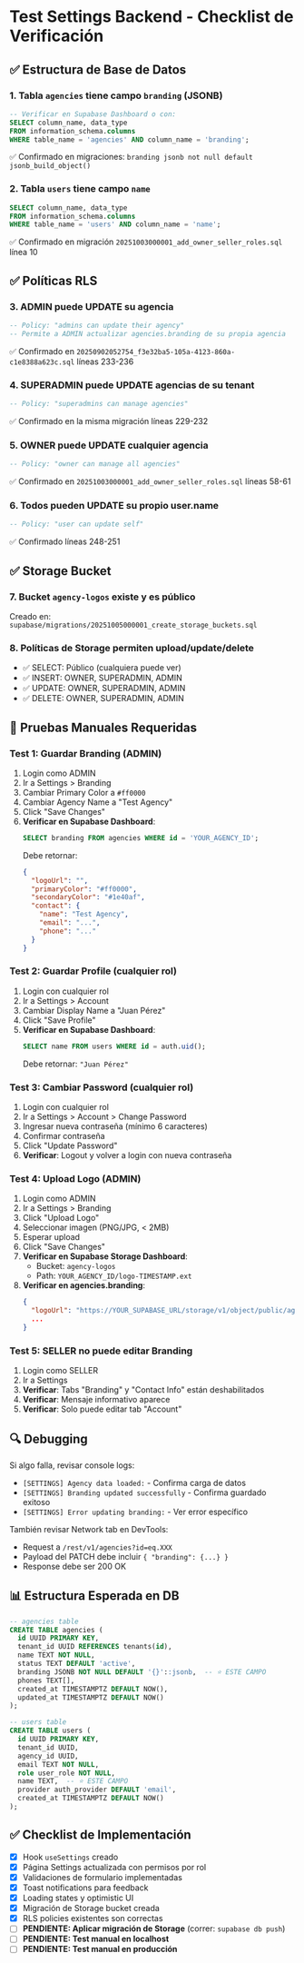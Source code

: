 # Test Settings Backend - Checklist de Verificación

## ✅ Estructura de Base de Datos

### 1. Tabla `agencies` tiene campo `branding` (JSONB)
```sql
-- Verificar en Supabase Dashboard o con:
SELECT column_name, data_type
FROM information_schema.columns
WHERE table_name = 'agencies' AND column_name = 'branding';
```
✅ Confirmado en migraciones: `branding jsonb not null default jsonb_build_object()`

### 2. Tabla `users` tiene campo `name`
```sql
SELECT column_name, data_type
FROM information_schema.columns
WHERE table_name = 'users' AND column_name = 'name';
```
✅ Confirmado en migración `20251003000001_add_owner_seller_roles.sql` línea 10

## ✅ Políticas RLS

### 3. ADMIN puede UPDATE su agencia
```sql
-- Policy: "admins can update their agency"
-- Permite a ADMIN actualizar agencies.branding de su propia agencia
```
✅ Confirmado en `20250902052754_f3e32ba5-105a-4123-860a-c1e8388a623c.sql` líneas 233-236

### 4. SUPERADMIN puede UPDATE agencias de su tenant
```sql
-- Policy: "superadmins can manage agencies"
```
✅ Confirmado en la misma migración líneas 229-232

### 5. OWNER puede UPDATE cualquier agencia
```sql
-- Policy: "owner can manage all agencies"
```
✅ Confirmado en `20251003000001_add_owner_seller_roles.sql` líneas 58-61

### 6. Todos pueden UPDATE su propio user.name
```sql
-- Policy: "user can update self"
```
✅ Confirmado líneas 248-251

## ✅ Storage Bucket

### 7. Bucket `agency-logos` existe y es público
Creado en: `supabase/migrations/20251005000001_create_storage_buckets.sql`

### 8. Políticas de Storage permiten upload/update/delete
- ✅ SELECT: Público (cualquiera puede ver)
- ✅ INSERT: OWNER, SUPERADMIN, ADMIN
- ✅ UPDATE: OWNER, SUPERADMIN, ADMIN
- ✅ DELETE: OWNER, SUPERADMIN, ADMIN

## 🧪 Pruebas Manuales Requeridas

### Test 1: Guardar Branding (ADMIN)
1. Login como ADMIN
2. Ir a Settings > Branding
3. Cambiar Primary Color a `#ff0000`
4. Cambiar Agency Name a "Test Agency"
5. Click "Save Changes"
6. **Verificar en Supabase Dashboard**:
   ```sql
   SELECT branding FROM agencies WHERE id = 'YOUR_AGENCY_ID';
   ```
   Debe retornar:
   ```json
   {
     "logoUrl": "",
     "primaryColor": "#ff0000",
     "secondaryColor": "#1e40af",
     "contact": {
       "name": "Test Agency",
       "email": "...",
       "phone": "..."
     }
   }
   ```

### Test 2: Guardar Profile (cualquier rol)
1. Login con cualquier rol
2. Ir a Settings > Account
3. Cambiar Display Name a "Juan Pérez"
4. Click "Save Profile"
5. **Verificar en Supabase Dashboard**:
   ```sql
   SELECT name FROM users WHERE id = auth.uid();
   ```
   Debe retornar: `"Juan Pérez"`

### Test 3: Cambiar Password (cualquier rol)
1. Login con cualquier rol
2. Ir a Settings > Account > Change Password
3. Ingresar nueva contraseña (mínimo 6 caracteres)
4. Confirmar contraseña
5. Click "Update Password"
6. **Verificar**: Logout y volver a login con nueva contraseña

### Test 4: Upload Logo (ADMIN)
1. Login como ADMIN
2. Ir a Settings > Branding
3. Click "Upload Logo"
4. Seleccionar imagen (PNG/JPG, < 2MB)
5. Esperar upload
6. Click "Save Changes"
7. **Verificar en Supabase Storage Dashboard**:
   - Bucket: `agency-logos`
   - Path: `YOUR_AGENCY_ID/logo-TIMESTAMP.ext`
8. **Verificar en agencies.branding**:
   ```json
   {
     "logoUrl": "https://YOUR_SUPABASE_URL/storage/v1/object/public/agency-logos/...",
     ...
   }
   ```

### Test 5: SELLER no puede editar Branding
1. Login como SELLER
2. Ir a Settings
3. **Verificar**: Tabs "Branding" y "Contact Info" están deshabilitados
4. **Verificar**: Mensaje informativo aparece
5. **Verificar**: Solo puede editar tab "Account"

## 🔍 Debugging

Si algo falla, revisar console logs:
- `[SETTINGS] Agency data loaded:` - Confirma carga de datos
- `[SETTINGS] Branding updated successfully` - Confirma guardado exitoso
- `[SETTINGS] Error updating branding:` - Ver error específico

También revisar Network tab en DevTools:
- Request a `/rest/v1/agencies?id=eq.XXX`
- Payload del PATCH debe incluir `{ "branding": {...} }`
- Response debe ser 200 OK

## 📊 Estructura Esperada en DB

```sql
-- agencies table
CREATE TABLE agencies (
  id UUID PRIMARY KEY,
  tenant_id UUID REFERENCES tenants(id),
  name TEXT NOT NULL,
  status TEXT DEFAULT 'active',
  branding JSONB NOT NULL DEFAULT '{}'::jsonb,  -- ⭐ ESTE CAMPO
  phones TEXT[],
  created_at TIMESTAMPTZ DEFAULT NOW(),
  updated_at TIMESTAMPTZ DEFAULT NOW()
);

-- users table
CREATE TABLE users (
  id UUID PRIMARY KEY,
  tenant_id UUID,
  agency_id UUID,
  email TEXT NOT NULL,
  role user_role NOT NULL,
  name TEXT,  -- ⭐ ESTE CAMPO
  provider auth_provider DEFAULT 'email',
  created_at TIMESTAMPTZ DEFAULT NOW()
);
```

## ✅ Checklist de Implementación

- [x] Hook `useSettings` creado
- [x] Página Settings actualizada con permisos por rol
- [x] Validaciones de formulario implementadas
- [x] Toast notifications para feedback
- [x] Loading states y optimistic UI
- [x] Migración de Storage bucket creada
- [x] RLS policies existentes son correctas
- [ ] **PENDIENTE: Aplicar migración de Storage** (correr: `supabase db push`)
- [ ] **PENDIENTE: Test manual en localhost**
- [ ] **PENDIENTE: Test manual en producción**

